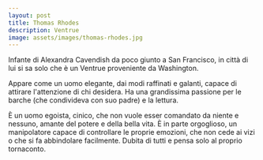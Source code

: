```yaml
---
layout: post
title: Thomas Rhodes
description: Ventrue
image: assets/images/thomas-rhodes.jpg
---
```


Infante di Alexandra Cavendish da poco giunto a San Francisco, in città di lui si sa solo che è un Ventrue proveniente da Washington.

Appare come un uomo elegante, dai modi raffinati e galanti, capace di attirare l'attenzione di chi desidera. Ha una grandissima passione per le barche (che condivideva con suo padre) e la lettura. 

È un uomo egoista, cinico, che non vuole esser comandato da niente e nessuno, amante del potere e della bella vita. È in parte orgoglioso, un manipolatore capace di controllare le proprie emozioni, che non cede ai vizi o che si fa abbindolare facilmente. Dubita di tutti e pensa solo al proprio tornaconto.